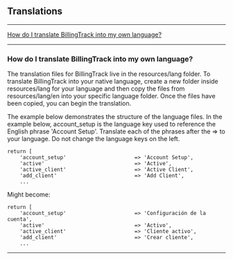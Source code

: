 Translations
---

---

[How do I translate BillingTrack into my own language?](#how-do-i-translate-billingtrack-into-my-own-language)

---

### How do I translate BillingTrack into my own language?

The translation files for BillingTrack live in the resources/lang
folder. To translate BillingTrack into your native language, create a
new folder inside resources/lang for your language and then copy the
files from resources/lang/en into your specific language folder. Once
the files have been copied, you can begin the translation.

The example below demonstrates the structure of the language files. In
the example below, account\_setup is the language key used to reference
the English phrase 'Account Setup'. Translate each of the phrases after
the =&gt; to your language. Do not change the language keys on the left.

    return [
        'account_setup'                      => 'Account Setup',
        'active'                             => 'Active',
        'active_client'                      => 'Active Client',
        'add_client'                         => 'Add Client',
        ...

Might become:

    return [
        'account_setup'                      => 'Configuración de la cuenta',
        'active'                             => 'Activo',
        'active_client'                      => 'Cliente activo',
        'add_client'                         => 'Crear cliente',
        ...

---
